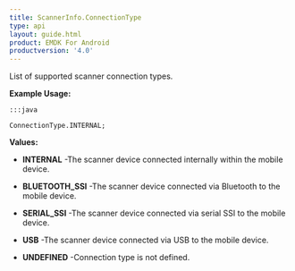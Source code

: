 ```yaml
---
title: ScannerInfo.ConnectionType
type: api
layout: guide.html
product: EMDK For Android
productversion: '4.0'
---
```



List of supported scanner connection types.
 
 

**Example Usage:**
	
	:::java
	
	ConnectionType.INTERNAL;
	


**Values:**

* **INTERNAL** -The scanner device connected internally within the mobile device.

* **BLUETOOTH_SSI** -The scanner device connected via Bluetooth to the mobile device.

* **SERIAL_SSI** -The scanner device connected via serial SSI to the mobile device.

* **USB** -The scanner device connected via USB to the mobile device.

* **UNDEFINED** -Connection type is not defined.












